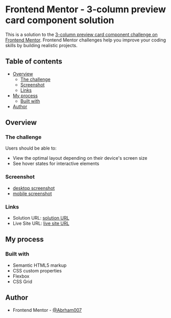 # Frontend Mentor - 3-column preview card component solution

This is a solution to the [3-column preview card component challenge on Frontend Mentor](https://www.frontendmentor.io/challenges/3column-preview-card-component-pH92eAR2-). Frontend Mentor challenges help you improve your coding skills by building realistic projects.

## Table of contents

- [Overview](#overview)
  - [The challenge](#the-challenge)
  - [Screenshot](#screenshot)
  - [Links](#links)
- [My process](#my-process)
  - [Built with](#built-with)
- [Author](#author)

## Overview

### The challenge

Users should be able to:

- View the optimal layout depending on their device's screen size
- See hover states for interactive elements

### Screenshot

- [desktop screenshot](images/screenshot/desktop.png)
- [mobile screenshot](images/screenshot/mobile.png)

### Links

- Solution URL: [solution URL](https://github.com/Abrham007/four-card-feature-section-master.git)
- Live Site URL: [live site URL](https://abrham007.github.io/four-card-feature-section-master/)

## My process

### Built with

- Semantic HTML5 markup
- CSS custom properties
- Flexbox
- CSS Grid

## Author

- Frontend Mentor - [@Abrham007](https://www.frontendmentor.io/profile/Abrham007)
